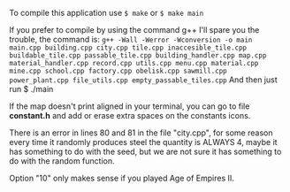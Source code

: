 To compile this application use `$ make`  or `$ make main`

If you prefer to compile by using the command g++ I'll spare you the trouble, the command is:
`g++ -Wall -Werror -Wconversion -o main main.cpp building.cpp city.cpp tile.cpp inaccesible_tile.cpp buildable_tile.cpp passable_tile.cpp building_handler.cpp map.cpp material_handler.cpp record.cpp utils.cpp menu.cpp material.cpp mine.cpp school.cpp factory.cpp obelisk.cpp sawmill.cpp power_plant.cpp file_utils.cpp empty_passable_tiles.cpp`
And then just run $ ./main

If the map doesn't print aligned in your terminal, you can go to file **constant.h** and add or erase extra spaces on the constants icons.

There is an error in lines 80 and 81 in the file "city.cpp", for some reason every time it randomly produces steel the quantity is ALWAYS 4, maybe it has something to do with the seed, but we are not sure it has something to do with the random function.

Option "10" only makes sense if you played Age of Empires II.
